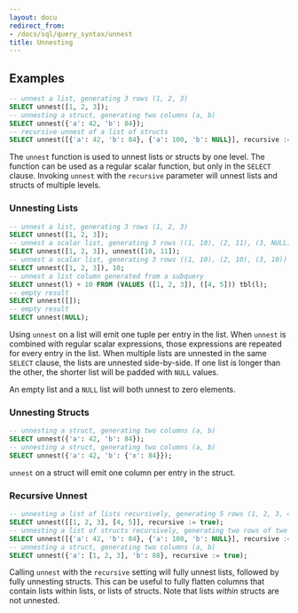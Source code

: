 ```yaml
---
layout: docu
redirect_from:
- /docs/sql/query_syntax/unnest
title: Unnesting
---
```


## Examples

```sql
-- unnest a list, generating 3 rows (1, 2, 3)
SELECT unnest([1, 2, 3]);
-- unnesting a struct, generating two columns (a, b)
SELECT unnest({'a': 42, 'b': 84});
-- recursive unnest of a list of structs
SELECT unnest([{'a': 42, 'b': 84}, {'a': 100, 'b': NULL}], recursive := true);
```

The `unnest` function is used to unnest lists or structs by one level. The function can be used as a regular scalar function, but only in the `SELECT` clause. Invoking `unnest` with the `recursive` parameter will unnest lists and structs of multiple levels.

### Unnesting Lists

```sql
-- unnest a list, generating 3 rows (1, 2, 3)
SELECT unnest([1, 2, 3]);
-- unnest a scalar list, generating 3 rows ((1, 10), (2, 11), (3, NULL))
SELECT unnest([1, 2, 3]), unnest([10, 11]);
-- unnest a scalar list, generating 3 rows ((1, 10), (2, 10), (3, 10))
SELECT unnest([1, 2, 3]), 10;
-- unnest a list column generated from a subquery
SELECT unnest(l) + 10 FROM (VALUES ([1, 2, 3]), ([4, 5])) tbl(l);
-- empty result
SELECT unnest([]);
-- empty result
SELECT unnest(NULL);
```

Using `unnest` on a list will emit one tuple per entry in the list. When `unnest` is combined with regular scalar expressions, those expressions are repeated for every entry in the list. When multiple lists are unnested in the same `SELECT` clause, the lists are unnested side-by-side. If one list is longer than the other, the shorter list will be padded with `NULL` values.

An empty list and a `NULL` list will both unnest to zero elements.

### Unnesting Structs

```sql
-- unnesting a struct, generating two columns (a, b)
SELECT unnest({'a': 42, 'b': 84});
-- unnesting a struct, generating two columns (a, b)
SELECT unnest({'a': 42, 'b': {'x': 84}});
```

`unnest` on a struct will emit one column per entry in the struct.

### Recursive Unnest

```sql
-- unnesting a list of lists recursively, generating 5 rows (1, 2, 3, 4, 5)
SELECT unnest([[1, 2, 3], [4, 5]], recursive := true);
-- unnesting a list of structs recursively, generating two rows of two columns (a, b)
SELECT unnest([{'a': 42, 'b': 84}, {'a': 100, 'b': NULL}], recursive := true);
-- unnesting a struct, generating two columns (a, b)
SELECT unnest({'a': [1, 2, 3], 'b': 88}, recursive := true);
```

Calling `unnest` with the `recursive` setting will fully unnest lists, followed by fully unnesting structs. This can be useful to fully flatten columns that contain lists within lists, or lists of structs. Note that lists *within* structs are not unnested.
